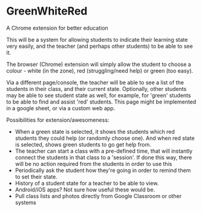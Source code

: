 # GreenWhiteRed
A Chrome extension for better education

This will be a system for allowing students to indicate their learning state very easily, and the teacher
(and perhaps other students) to be able to see it. 

The browser (Chrome) extension will simply allow the student to choose a colour - white (in the zone), 
red (struggling/need help) or green (too easy).

Via a different page/console, the teacher will be able to see a list of the students in their class, and their current state.
Optionally, other students may be able to see student state as well, for example, for 'green' students to be able to find and 
assist 'red' students. This page might be implemented in a google sheet, or via a custom web app.

Possibilities for extension/awesomeness:
* When a green state is selected, it shows the students which red students they could help (or randomly choose one). And when 
red state is selected, shows green students to go get help from.
* The teacher can start a class with a pre-defined time, that will instantly connect the students in that class to a 'session'.
If done this way, there will be no action required from the students in order to use this
* Periodically ask the student how they're going in order to remind them to set their state.
* History of a student state for a teacher to be able to view.
* Android/iOS apps? Not sure how useful these would be.
* Pull class lists and photos directly from Google Classroom or other systems
